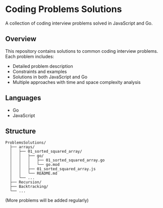 # Coding Problems Solutions
A collection of coding interview problems solved in JavaScript and Go.

## Overview
This repository contains solutions to common coding interview problems. Each problem includes:
- Detailed problem description
- Constraints and examples
- Solutions in both JavaScript and Go
- Multiple approaches with time and space complexity analysis

## Languages
- Go
- JavaScript


## Structure
```
ProblemsSolutions/
  ├── arrays/
  │   ├── 01_sorted_squared_array/
  │   │   ├── go/
  │   │   │   ├── 01_sorted_squared_array.go
  │   │   │   └── go.mod
  │   │   ├── 01_sorted_squared_array.js
  │   │   └── README.md
  │   └── ...
  ├── Recursion/
  ├── Backtracking/
  └── ...
```

(More problems will be added regularly)